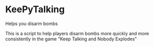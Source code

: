 # KeePyTalking
Helps you disarm bombs

This is a script to help players disarm bombs more quickly and more consistently in the game "Keep Talking and Nobody Explodes"
